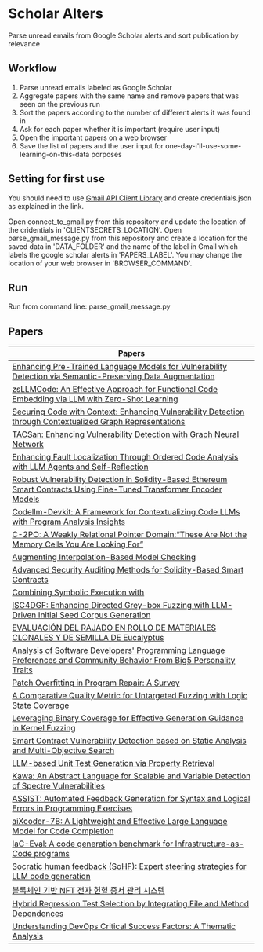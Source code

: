 # Scholar Alters
Parse unread emails from Google Scholar alerts and sort publication by relevance

## Workflow
 1. Parse unread emails labeled as Google Scholar
 2. Aggregate papers with the same name and remove papers that was seen on the previous run
 3. Sort the papers according to the number of different alerts it was found in
 4. Ask for each paper whether it is important (require user input)
 5. Open the important papers on a web browser
 6. Save the list of papers and the user input for one-day-i'll-use-some-learning-on-this-data porposes

## Setting for first use
You should need to use [Gmail API Client Library](https://developers.google.com/gmail/api/quickstart/python) and create
credentials.json as explained in the link.

Open connect_to_gmail.py from this repository and update the location of the cridentials in 'CLIENTSECRETS_LOCATION'.
Open parse_gmail_message.py from this repository and create a location for the saved data in 'DATA_FOLDER'
and the name of the label in Gmail which labels the google scholar alerts in 'PAPERS_LABEL'.
You may change the location of your web browser in 'BROWSER_COMMAND'.

## Run
Run from command line: parse_gmail_message.py

## Papers

| Papers |
| --- |
| [Enhancing Pre-Trained Language Models for Vulnerability Detection via Semantic-Preserving Data Augmentation](https://scholar.google.com/scholar_url?url=https://arxiv.org/pdf/2410.00249&hl=en&sa=X&d=1531304795646348287&ei=GEMWZ6fjL6G26rQPoM2f-QE&scisig=AFWwaeZZyB6KMkCtR4p0vFcNATY8&oi=scholaralrt&hist=apJ4fD8AAAAJ:11631047573362457156:AFWwaeYhbBKL65h4pzyKCNru3s-R&html=&pos=0&folt=rel) |
| [zsLLMCode: An Effective Approach for Functional Code Embedding via LLM with Zero-Shot Learning](https://scholar.google.com/scholar_url?url=https://arxiv.org/pdf/2409.14644&hl=en&sa=X&d=16942726182251864865&ei=GEMWZ6fjL6G26rQPoM2f-QE&scisig=AFWwaeYq6OBPmpODM7NjVr5wFMRL&oi=scholaralrt&hist=apJ4fD8AAAAJ:11631047573362457156:AFWwaeYhbBKL65h4pzyKCNru3s-R&html=&pos=1&folt=rel) |
| [Securing Code with Context: Enhancing Vulnerability Detection through Contextualized Graph Representations](https://scholar.google.com/scholar_url?url=https://ieeexplore.ieee.org/iel8/6287639/6514899/10689592.pdf&hl=en&sa=X&d=3383821516605080114&ei=GEMWZ6fjL6G26rQPoM2f-QE&scisig=AFWwaeZoFTdAn-GC0ZXySANioi24&oi=scholaralrt&hist=apJ4fD8AAAAJ:11631047573362457156:AFWwaeYhbBKL65h4pzyKCNru3s-R&html=&pos=2&folt=rel) |
| [TACSan: Enhancing Vulnerability Detection with Graph Neural Network](https://scholar.google.com/scholar_url?url=https://www.mdpi.com/2079-9292/13/19/3813&hl=en&sa=X&d=17297454220996959964&ei=GEMWZ6fjL6G26rQPoM2f-QE&scisig=AFWwaeY-EDIC_2FoTbGD16dqOhbu&oi=scholaralrt&hist=apJ4fD8AAAAJ:11631047573362457156:AFWwaeYhbBKL65h4pzyKCNru3s-R&html=&pos=3&folt=rel) |
| [Enhancing Fault Localization Through Ordered Code Analysis with LLM Agents and Self-Reflection](https://scholar.google.com/scholar_url?url=https://ui.adsabs.harvard.edu/abs/2024arXiv240913642N/abstract&hl=en&sa=X&d=2509558628365138372&ei=GEMWZ6fjL6G26rQPoM2f-QE&scisig=AFWwaebqtWkHc-kp2-3qR6ROJSD6&oi=scholaralrt&hist=apJ4fD8AAAAJ:11631047573362457156:AFWwaeYhbBKL65h4pzyKCNru3s-R&html=&pos=4&folt=rel) |
| [Robust Vulnerability Detection in Solidity-Based Ethereum Smart Contracts Using Fine-Tuned Transformer Encoder Models](https://scholar.google.com/scholar_url?url=https://ieeexplore.ieee.org/iel8/6287639/6514899/10720785.pdf&hl=en&sa=X&d=16025643130205611730&ei=GEMWZ6KZJMy_y9YPmZKt4AU&scisig=AFWwaeZ17rERyzdH0TYv0Np0T2v0&oi=scholaralrt&hist=apJ4fD8AAAAJ:4465730527138788254:AFWwaebhnVuF-27TSh32-dm_KGTR&html=&pos=0&folt=cit) |
| [Codellm-Devkit: A Framework for Contextualizing Code LLMs with Program Analysis Insights](https://scholar.google.com/scholar_url?url=https://arxiv.org/pdf/2410.13007&hl=vi&sa=X&d=14920079272572042090&ei=GEMWZ_P_NqS-y9YP-Yn02Q8&scisig=AFWwaebAro6wqQHDUMyq0JLhDa7-&oi=scholaralrt&hist=apJ4fD8AAAAJ:16065687014273664109:AFWwaeYpvD7V4gPm0ywHhNT6YvSk&html=&pos=0&folt=rel) |
| [C-2PO: A Weakly Relational Pointer Domain:“These Are Not the Memory Cells You Are Looking For”](https://scholar.google.com/scholar_url?url=https://dl.acm.org/doi/pdf/10.1145/3689609.3689994&hl=vi&sa=X&d=14262865460442727462&ei=GEMWZ_P_NqS-y9YP-Yn02Q8&scisig=AFWwaeaoW0pl7NlG8B0YWpBWuJ17&oi=scholaralrt&hist=apJ4fD8AAAAJ:16065687014273664109:AFWwaeYpvD7V4gPm0ywHhNT6YvSk&html=&pos=1&folt=rel) |
| [Augmenting Interpolation-Based Model Checking](https://scholar.google.com/scholar_url?url=https://books.google.com/books%3Fhl%3Dvi%26lr%3D%26id%3DH1opEQAAQBAJ%26oi%3Dfnd%26pg%3DPA225%26ots%3Dnw6huQxvgr%26sig%3DH3nW4eBnnBYPyd2dzlHRqplZD9k&hl=vi&sa=X&d=9092102450432877003&ei=GEMWZ_P_NqS-y9YP-Yn02Q8&scisig=AFWwaeY4lGErk5Sp51I4x_Ygajz3&oi=scholaralrt&hist=apJ4fD8AAAAJ:16065687014273664109:AFWwaeYpvD7V4gPm0ywHhNT6YvSk&html=&pos=2&folt=rel) |
| [Advanced Security Auditing Methods for Solidity-Based Smart Contracts](https://scholar.google.com/scholar_url?url=https://www.mdpi.com/2079-9292/13/20/4093&hl=vi&sa=X&d=4366406956990086930&ei=GEMWZ_P_NqS-y9YP-Yn02Q8&scisig=AFWwaeY4q0IpZbKpEftAoEIBu_XC&oi=scholaralrt&hist=apJ4fD8AAAAJ:16065687014273664109:AFWwaeYpvD7V4gPm0ywHhNT6YvSk&html=&pos=3&folt=rel) |
| [Combining Symbolic Execution with](https://scholar.google.com/scholar_url?url=https://books.google.com/books%3Fhl%3Dvi%26lr%3D%26id%3D8KglEQAAQBAJ%26oi%3Dfnd%26pg%3DPA272%26ots%3DxdlssWHQE0%26sig%3DFU9Pqbw_bBm_w1YxbWi42KQZBBg&hl=vi&sa=X&d=957026856593186963&ei=GEMWZ_P_NqS-y9YP-Yn02Q8&scisig=AFWwaebE8IVUb3-gjSOdtNFqTL1f&oi=scholaralrt&hist=apJ4fD8AAAAJ:16065687014273664109:AFWwaeYpvD7V4gPm0ywHhNT6YvSk&html=&pos=4&folt=rel) |
| [ISC4DGF: Enhancing Directed Grey-box Fuzzing with LLM-Driven Initial Seed Corpus Generation](https://scholar.google.com/scholar_url?url=https://arxiv.org/pdf/2409.14329&hl=vi&sa=X&d=16982668786644948739&ei=GEMWZ_P_NqS-y9YP-Yn02Q8&scisig=AFWwaebPHjS73FJb70v1j8K-Izuo&oi=scholaralrt&hist=apJ4fD8AAAAJ:16065687014273664109:AFWwaeYpvD7V4gPm0ywHhNT6YvSk&html=&pos=5&folt=rel) |
| [EVALUACIÓN DEL RAJADO EN ROLLO DE MATERIALES CLONALES Y DE SEMILLA DE Eucalyptus](https://scholar.google.com/scholar_url?url=https://www.researchgate.net/profile/Leonel-Harrand/publication/385007081_EVALUACION_DEL_RAJADO_EN_ROLLO_DE_MATERIALES_CLONALES_Y_DE_SEMILLA_DE_Eucalyptus/links/67118442069cb92a811a54e2/EVALUACION-DEL-RAJADO-EN-ROLLO-DE-MATERIALES-CLONALES-Y-DE-SEMILLA-DE-Eucalyptus.pdf&hl=en&sa=X&d=7535662495243323696&ei=GEMWZ6T-KbO26rQP8vnRoQQ&scisig=AFWwaeatU2iOzrRvwLeErGVd00Nf&oi=scholaralrt&hist=apJ4fD8AAAAJ:8659527588573294030:AFWwaeZ8LY6WRgFbL1DP2PuATnbo&html=&pos=0&folt=art) |
| [Analysis of Software Developers' Programming Language Preferences and Community Behavior From Big5 Personality Traits](https://scholar.google.com/scholar_url?url=https://onlinelibrary.wiley.com/doi/pdf/10.1002/spe.3381&hl=vi&sa=X&d=230915859626383808&ei=GEMWZ_nAMZuJ6rQP6aHFmAU&scisig=AFWwaeaMvM32OLwIF7dqBypmsKdN&oi=scholaralrt&hist=apJ4fD8AAAAJ:11724652424841979500:AFWwaeb06hHZ-3j7Bb1sOMTsP9ed&html=&pos=0&folt=cit) |
| [Patch Overfitting in Program Repair: A Survey](https://scholar.google.com/scholar_url?url=https://www.researchgate.net/profile/Haoye-Tian/publication/385012043_Patch_Overfitting_in_Program_Repair_A_Survey/links/6711eece069cb92a811a7531/Patch-Overfitting-in-Program-Repair-A-Survey.pdf&hl=vi&sa=X&d=11108732415671008885&ei=GEMWZ_nAMZuJ6rQP6aHFmAU&scisig=AFWwaeZLmrbeV6OEcgEYdHDZo--a&oi=scholaralrt&hist=apJ4fD8AAAAJ:11724652424841979500:AFWwaeb06hHZ-3j7Bb1sOMTsP9ed&html=&pos=1&folt=cit) |
| [A Comparative Quality Metric for Untargeted Fuzzing with Logic State Coverage](https://scholar.google.com/scholar_url?url=https://arxiv.org/pdf/2409.14987&hl=en&sa=X&d=991739126680282714&ei=GEMWZ7zbLLmI6rQPhf6hiAs&scisig=AFWwaeYn65sf8A8n_FZnLXNUuUx_&oi=scholaralrt&hist=apJ4fD8AAAAJ:11137134570824175991:AFWwaeZJgvZkFmSwNlRigHvrI7d8&html=&pos=0&folt=rel) |
| [Leveraging Binary Coverage for Effective Generation Guidance in Kernel Fuzzing](https://scholar.google.com/scholar_url?url=http://www.wingtecher.com/themes/WingTecherResearch/assets/papers/paper_from_24/KBinCov_CCS24.pdf&hl=en&sa=X&d=12618357272461700330&ei=GEMWZ7zbLLmI6rQPhf6hiAs&scisig=AFWwaebOi5L0dSBbjsdpK-JOnLUM&oi=scholaralrt&hist=apJ4fD8AAAAJ:11137134570824175991:AFWwaeZJgvZkFmSwNlRigHvrI7d8&html=&pos=1&folt=rel) |
| [Smart Contract Vulnerability Detection based on Static Analysis and Multi-Objective Search](https://scholar.google.com/scholar_url?url=https://arxiv.org/pdf/2410.00282%3F&hl=en&sa=X&d=7879980327103673733&ei=GEMWZ7KIJ9aw6rQP9_-noQc&scisig=AFWwaeZwZdgZIDSAq9UZN01lLOHi&oi=scholaralrt&hist=apJ4fD8AAAAJ:6234092987365270793:AFWwaeZHIN6aK_iU38VPuuMoYcVu&html=&pos=0&folt=rel) |
| [LLM-based Unit Test Generation via Property Retrieval](https://scholar.google.com/scholar_url?url=https://arxiv.org/pdf/2410.13542&hl=en&sa=X&d=17413686733132385959&ei=GEMWZ-bSJce16rQPpMzOmQE&scisig=AFWwaebBthnTgm_foAXR1s6Cn-oA&oi=scholaralrt&hist=apJ4fD8AAAAJ:5778505219825515303:AFWwaeaDDOggOneW-z6K3HLjAzuP&html=&pos=1&folt=cit) |
| [Kawa: An Abstract Language for Scalable and Variable Detection of Spectre Vulnerabilities](https://scholar.google.com/scholar_url?url=https://dl.acm.org/doi/abs/10.1145/3689491.3689971&hl=en&sa=X&d=741555516596623259&ei=GEMWZ-bSJce16rQPpMzOmQE&scisig=AFWwaeZEUtZalYxpMaMFMAwpMBEE&oi=scholaralrt&hist=apJ4fD8AAAAJ:5778505219825515303:AFWwaeaDDOggOneW-z6K3HLjAzuP&html=&pos=2&folt=cit) |
| [ASSIST: Automated Feedback Generation for Syntax and Logical Errors in Programming Exercises](https://scholar.google.com/scholar_url?url=https://dl.acm.org/doi/abs/10.1145/3689493.3689981&hl=en&sa=X&d=2359057689273295645&ei=GEMWZ-bSJce16rQPpMzOmQE&scisig=AFWwaeb_-SvVehQJ5kwwoWCQh5OJ&oi=scholaralrt&hist=apJ4fD8AAAAJ:5778505219825515303:AFWwaeaDDOggOneW-z6K3HLjAzuP&html=&pos=3&folt=cit) |
| [aiXcoder-7B: A Lightweight and Effective Large Language Model for Code Completion](https://scholar.google.com/scholar_url?url=https://arxiv.org/pdf/2410.13187&hl=vi&sa=X&d=10988146982571642357&ei=GEMWZ7CELvDIy9YPyI33mAg&scisig=AFWwaeZJc7XxnCZ2T_ung-Ep4WBP&oi=scholaralrt&hist=apJ4fD8AAAAJ:11355862984917483435:AFWwaeZvT_NNWQMu4_zZrEW644gW&html=&pos=0&folt=rel) |
| [IaC-Eval: A code generation benchmark for Infrastructure-as-Code programs](https://scholar.google.com/scholar_url?url=https://www.cs-pk.com/preprint-iac-eval.pdf&hl=vi&sa=X&d=14683191030924301010&ei=GEMWZ7CELvDIy9YPyI33mAg&scisig=AFWwaeYRMGV-T_7bU6jeNn3hUKHT&oi=scholaralrt&hist=apJ4fD8AAAAJ:11355862984917483435:AFWwaeZvT_NNWQMu4_zZrEW644gW&html=&pos=1&folt=rel) |
| [Socratic human feedback (SoHF): Expert steering strategies for LLM code generation](https://scholar.google.com/scholar_url?url=https://www.amazon.science/publications/socratic-human-feedback-sohf-expert-steering-strategies-for-llm-code-generation&hl=vi&sa=X&d=13335456282122508192&ei=GEMWZ7CELvDIy9YPyI33mAg&scisig=AFWwaebH3PJ7l5htPnM3yeB9dvLT&oi=scholaralrt&hist=apJ4fD8AAAAJ:11355862984917483435:AFWwaeZvT_NNWQMu4_zZrEW644gW&html=&pos=2&folt=rel) |
| [블록체인 기반 NFT 전자 헌혈 증서 관리 시스템](https://scholar.google.com/scholar_url?url=https://www.dbpia.co.kr/Journal/articleDetail%3FnodeId%3DNODE11933349&hl=en&sa=X&d=5920873384742619889&ei=GEMWZ5G4K5WOy9YP06b2oAI&scisig=AFWwaeYvRd530E-Oi5Ewz_d-iizH&oi=scholaralrt&hist=apJ4fD8AAAAJ:10695555881282652625:AFWwaeakbu5Ta3HmdjfVean1AXL4&html=&pos=1&folt=cit) |
| [Hybrid Regression Test Selection by Integrating File and Method Dependences](https://scholar.google.com/scholar_url?url=https://zbchen.github.io/files/ase2024.pdf&hl=en&sa=X&d=8629584137842032425&ei=GEMWZ8_HNY-w6rQP1fmn8AY&scisig=AFWwaeZLq865HO0CfOp0HowQrLBt&oi=scholaralrt&hist=apJ4fD8AAAAJ:15725322226479601129:AFWwaeYp-8wbw5OHTjoCHLP43E0V&html=&pos=0&folt=rel) |
| [Understanding DevOps Critical Success Factors: A Thematic Analysis](https://scholar.google.com/scholar_url?url=https://books.google.com/books%3Fhl%3Den%26lr%3Dlang_en%26id%3D2MMpEQAAQBAJ%26oi%3Dfnd%26pg%3DPA28%26ots%3DqBr_TMqOzC%26sig%3DD2JF_TGh3YjKHhR3x8BdAheF1Ks&hl=en&sa=X&d=14515541409109376884&ei=GEMWZ8_HNY-w6rQP1fmn8AY&scisig=AFWwaebcSu_wRTHscugoOKxfzFqj&oi=scholaralrt&hist=apJ4fD8AAAAJ:15725322226479601129:AFWwaeYp-8wbw5OHTjoCHLP43E0V&html=&pos=1&folt=rel) |
